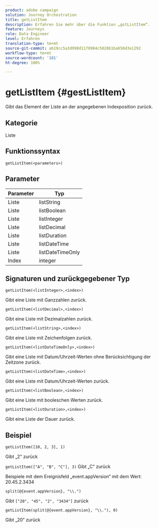```yaml
---
product: adobe campaign
solution: Journey Orchestration
title: getListItem
description: Erfahren Sie mehr über die Funktion „gstListItem“.
feature: Journeys
role: Data Engineer
level: Erfahren
translation-type: tm+mt
source-git-commit: ab19cc5a3d998d1178984c5028b1ba650d3e1292
workflow-type: tm+mt
source-wordcount: '101'
ht-degree: 100%

---
```



# getListItem {#gestListItem}

Gibt das Element der Liste an der angegebenen Indexposition zurück.

## Kategorie

Liste

## Funktionssyntax

`getListItem(<parameters>)`

## Parameter

| Parameter | Typ |
|-----------|------------------|
| Liste | listString |
| Liste | listBoolean |
| Liste | listInteger |
| Liste | listDecimal |
| Liste | listDuration |
| Liste | listDateTime |
| Liste | listDateTimeOnly |
| Index | integer |

## Signaturen und zurückgegebener Typ

`getListItem(<listInteger>,<index>)`

Gibt eine Liste mit Ganzzahlen zurück.

`getListItem(<listDecimal>,<index>)`

Gibt eine Liste mit Dezimalzahlen zurück.

`getListItem(<listString>,<index>)`

Gibt eine Liste mit Zeichenfolgen zurück.

`getListItem(<listDateTimeOnly>,<index>)`

Gibt eine Liste mit Datum/Uhrzeit-Werten ohne Berücksichtigung der Zeitzone zurück.

`getListItem(<listDateTime>,<index>)`

Gibt eine Liste mit Datum/Uhrzeit-Werten zurück.

`getListItem(<listBoolean>,<index>)`

Gibt eine Liste mit booleschen Werten zurück.

`getListItem(<listDuration>,<index>)`

Gibt eine Liste der Dauer zurück.

## Beispiel

`getListItem([10, 2, 3], 1)`

Gibt „2“ zurück

`getListItem(["A", "B", "C"], 3)`
Gibt „C“ zurück

Beispiele mit dem Ereignisfeld „event.appVersion“ mit dem Wert: 20.45.2.3434

`split(@{event.appVersion}, "\\.")`

Gibt `["20", "45", "2", "3434"]` zurück

`getListItem(split(@{event.appVersion}, "\\."), 0)`

Gibt „20“ zurück